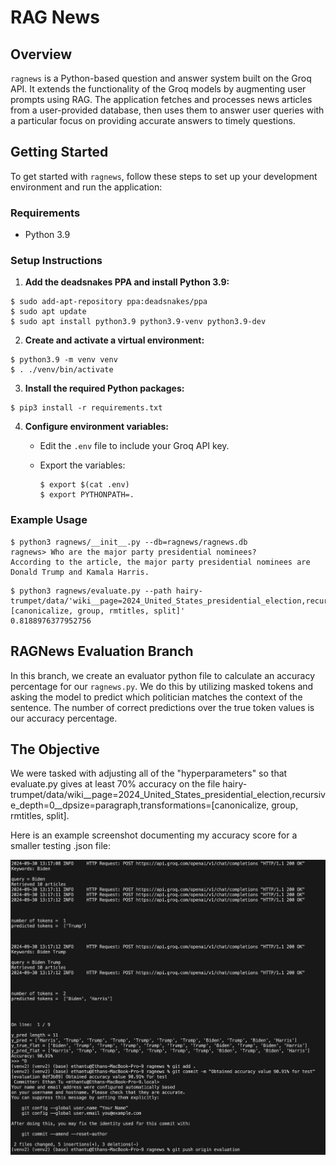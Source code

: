 # RAG News

## Overview

`ragnews` is a Python-based question and answer system built on the Groq
API. It extends the functionality of the Groq models by augmenting user
prompts using RAG. The application fetches and processes news articles
from a user-provided database, then uses them to answer user queries
with a particular focus on providing accurate answers to timely
questions.

## Getting Started

To get started with `ragnews`, follow these steps to set up your
development environment and run the application:

### Requirements

- Python 3.9

### Setup Instructions

1. **Add the deadsnakes PPA and install Python 3.9:**

```
$ sudo add-apt-repository ppa:deadsnakes/ppa
$ sudo apt update
$ sudo apt install python3.9 python3.9-venv python3.9-dev
```

2. **Create and activate a virtual environment:**

```
$ python3.9 -m venv venv
$ . ./venv/bin/activate
```

3. **Install the required Python packages:**

```
$ pip3 install -r requirements.txt
```

4. **Configure environment variables:**

    - Edit the `.env` file to include your Groq API key.
    - Export the variables:

        ```
        $ export $(cat .env)
        $ export PYTHONPATH=.
        ```

### Example Usage

```
$ python3 ragnews/__init__.py --db=ragnews/ragnews.db 
ragnews> Who are the major party presidential nominees?
According to the article, the major party presidential nominees are Donald Trump and Kamala Harris.
```

```
$ python3 ragnews/evaluate.py --path hairy-trumpet/data/'wiki__page=2024_United_States_presidential_election,recursive_depth=0__dpsize=paragraph,transformations=[canonicalize, group, rmtitles, split]'
0.8188976377952756
```

## RAGNews Evaluation Branch

In this branch, we create an evaluator python file to calculate an accuracy percentage for our `ragnews.py`. We do this by utilizing masked tokens and asking the model to predict which politician matches the context of the sentence. The number of correct predictions over the true token values is our accuracy percentage. 

## The Objective

We were tasked with adjusting all of the "hyperparameters" so that evaluate.py gives at least 70% accuracy on the file hairy-trumpet/data/wiki__page=2024_United_States_presidential_election,recursive_depth=0__dpsize=paragraph,transformations=[canonicalize, group, rmtitles, split].

Here is an example screenshot documenting my accuracy score for a smaller testing .json file:

![Accuracy score](./img/888B28A8-5649-441C-A71B-73E0C3F4B6A4.jpeg)